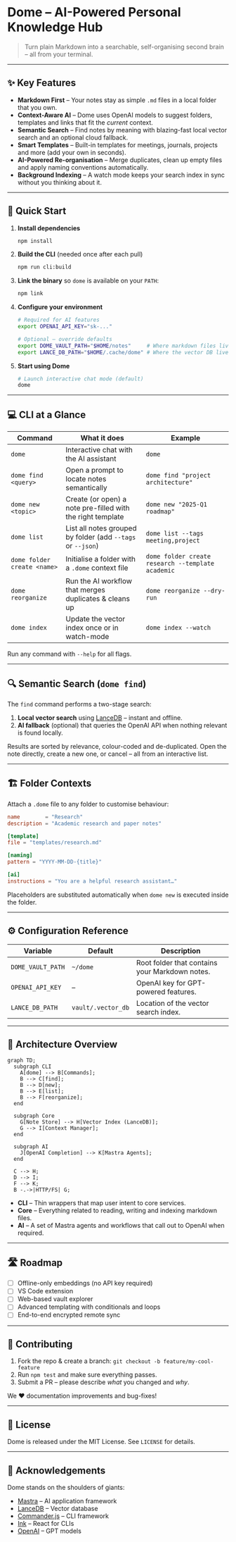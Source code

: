 # Dome – AI-Powered Personal Knowledge Hub

> Turn plain Markdown into a searchable, self-organising second brain – all from your terminal.

---

## ✨ Key Features

- **Markdown First** – Your notes stay as simple `.md` files in a local folder that you own.
- **Context-Aware AI** – Dome uses OpenAI models to suggest folders, templates and links that fit the _current_ context.
- **Semantic Search** – Find notes by meaning with blazing-fast local vector search and an optional cloud fallback.
- **Smart Templates** – Built-in templates for meetings, journals, projects and more (add your own in seconds).
- **AI-Powered Re-organisation** – Merge duplicates, clean up empty files and apply naming conventions automatically.
- **Background Indexing** – A watch mode keeps your search index in sync without you thinking about it.

---

## 🚀 Quick Start

1. **Install dependencies**

   ```bash
   npm install
   ```

2. **Build the CLI** (needed once after each pull)

   ```bash
   npm run cli:build
   ```

3. **Link the binary** so `dome` is available on your `PATH`:

   ```bash
   npm link
   ```

4. **Configure your environment**

   ```bash
   # Required for AI features
   export OPENAI_API_KEY="sk-..."

   # Optional – override defaults
   export DOME_VAULT_PATH="$HOME/notes"     # Where markdown files live
   export LANCE_DB_PATH="$HOME/.cache/dome" # Where the vector DB lives
   ```

5. **Start using Dome**

   ```bash
   # Launch interactive chat mode (default)
   dome
   ```

---

## 💻 CLI at a Glance

| Command                     | What it does                                                | Example                                           |
| --------------------------- | ----------------------------------------------------------- | ------------------------------------------------- |
| `dome`                      | Interactive chat with the AI assistant                      | `dome`                                            |
| `dome find <query>`         | Open a prompt to locate notes semantically                  | `dome find "project architecture"`                |
| `dome new <topic>`          | Create (or open) a note pre-filled with the right template  | `dome new "2025-Q1 roadmap"`                      |
| `dome list`                 | List all notes grouped by folder (add `--tags` or `--json`) | `dome list --tags meeting,project`                |
| `dome folder create <name>` | Initialise a folder with a `.dome` context file             | `dome folder create research --template academic` |
| `dome reorganize`           | Run the AI workflow that merges duplicates & cleans up      | `dome reorganize --dry-run`                       |
| `dome index`                | Update the vector index once or in watch-mode               | `dome index --watch`                              |

Run any command with `--help` for all flags.

---

## 🔍 Semantic Search (`dome find`)

The `find` command performs a two-stage search:

1. **Local vector search** using [LanceDB](https://lancedb.com) – instant and offline.
2. **AI fallback** (optional) that queries the OpenAI API when nothing relevant is found locally.

Results are sorted by relevance, colour-coded and de-duplicated. Open the note directly, create a new one, or cancel – all from an interactive list.

---

## 🏗 Folder Contexts

Attach a `.dome` file to any folder to customise behaviour:

```toml
name        = "Research"
description = "Academic research and paper notes"

[template]
file = "templates/research.md"

[naming]
pattern = "YYYY-MM-DD-{title}"

[ai]
instructions = "You are a helpful research assistant…"
```

Placeholders are substituted automatically when `dome new` is executed inside the folder.

---

## ⚙️ Configuration Reference

| Variable          | Default            | Description                                    |
| ----------------- | ------------------ | ---------------------------------------------- |
| `DOME_VAULT_PATH` | `~/dome`           | Root folder that contains your Markdown notes. |
| `OPENAI_API_KEY`  | –                  | OpenAI key for GPT-powered features.           |
| `LANCE_DB_PATH`   | `vault/.vector_db` | Location of the vector search index.           |

---

## 🧩 Architecture Overview

```mermaid
graph TD;
  subgraph CLI
    A[dome] --> B[Commands];
    B --> C[find];
    B --> D[new];
    B --> E[list];
    B --> F[reorganize];
  end

  subgraph Core
    G[Note Store] --> H[Vector Index (LanceDB)];
    G --> I[Context Manager];
  end

  subgraph AI
    J[OpenAI Completion] --> K[Mastra Agents];
  end

  C --> H;
  D --> I;
  F --> K;
  B -.->|HTTP/FS| G;
```

- **CLI** – Thin wrappers that map user intent to core services.
- **Core** – Everything related to reading, writing and indexing markdown files.
- **AI** – A set of Mastra agents and workflows that call out to OpenAI when required.

---

## 🛣 Roadmap

- [ ] Offline-only embeddings (no API key required)
- [ ] VS Code extension
- [ ] Web-based vault explorer
- [ ] Advanced templating with conditionals and loops
- [ ] End-to-end encrypted remote sync

---

## 🤝 Contributing

1. Fork the repo & create a branch: `git checkout -b feature/my-cool-feature`
2. Run `npm test` and make sure everything passes.
3. Submit a PR – please describe _what_ you changed and _why_.

We ❤️ documentation improvements and bug-fixes!

---

## 📜 License

Dome is released under the MIT License. See `LICENSE` for details.

---

## 🙏 Acknowledgements

Dome stands on the shoulders of giants:

- [Mastra](https://mastra.ai) – AI application framework
- [LanceDB](https://lancedb.com) – Vector database
- [Commander.js](https://github.com/tj/commander.js) – CLI framework
- [Ink](https://github.com/vadimdemedes/ink) – React for CLIs
- [OpenAI](https://openai.com) – GPT models
